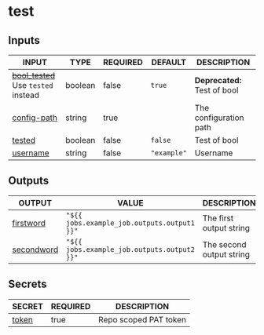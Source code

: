# test

## Inputs

<!-- AUTO-DOC-INPUT:START - Do not remove or modify this section -->

|                                              INPUT                                              |  TYPE   | REQUIRED |   DEFAULT   |         DESCRIPTION          |
|-------------------------------------------------------------------------------------------------|---------|----------|-------------|------------------------------|
| ~~<a name="input_bool_tested"></a>[bool_tested](#input_bool_tested)~~ <br> Use `tested` instead | boolean |  false   |   `true`    | **Deprecated:** Test of bool |
|                <a name="input_config-path"></a>[config-path](#input_config-path)                | string  |   true   |             |    The configuration path    |
|                       <a name="input_tested"></a>[tested](#input_tested)                        | boolean |  false   |   `false`   |         Test of bool         |
|                    <a name="input_username"></a>[username](#input_username)                     | string  |  false   | `"example"` |           Username           |

<!-- AUTO-DOC-INPUT:END -->

## Outputs

<!-- AUTO-DOC-OUTPUT:START - Do not remove or modify this section -->

|                              OUTPUT                              |                    VALUE                    |       DESCRIPTION        |
|------------------------------------------------------------------|---------------------------------------------|--------------------------|
|  <a name="output_firstword"></a>[firstword](#output_firstword)   | `"${{ jobs.example_job.outputs.output1 }}"` | The first output string  |
| <a name="output_secondword"></a>[secondword](#output_secondword) | `"${{ jobs.example_job.outputs.output2 }}"` | The second output string |

<!-- AUTO-DOC-OUTPUT:END -->

## Secrets

<!-- AUTO-DOC-SECRETS:START - Do not remove or modify this section -->

|                      SECRET                       | REQUIRED |      DESCRIPTION      |
|---------------------------------------------------|----------|-----------------------|
| <a name="secret_token"></a>[token](#secret_token) |   true   | Repo scoped PAT token |

<!-- AUTO-DOC-SECRETS:END -->

